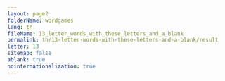 ```yaml
---
layout: page2
folderName: wordgames
lang: th
fileName: 13_letter_words_with_these_letters_and_a_blank
permalink: th/13-letter-words-with-these-letters-and-a-blank/result
letter: 13
sitemap: false
ablank: true
nointernationalization: true
---
```

